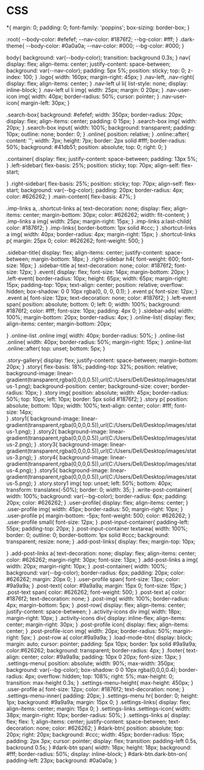 # CSS
*{
    margin: 0;
    padding: 0;
    font-family: 'poppins';
    box-sizing: border-box;
}

:root{
    --body-color: #efefef;
    --nav-color: #1876f2;
    --bg-color: #fff;
}
.dark-theme{
    --body-color: #0a0a0a;
    --nav-color: #000;
    --bg-color: #000;
}



body{
    background: var(--body-color);
    transition: background 0.3s;
}
nav{
    display: flex;
    align-items: center;
    justify-content: space-between;
    background: var(--nav-color);
    padding: 5px 5%;
    position: sticky;
    top: 0;
    z-index: 100;
}
.logo{
    width: 160px;
    margin-right: 45px;
}
.nav-left, .nav-right{
    display: flex;
    align-items: center;
}
.nav-left ul li{
    list-style: none;
    display: inline-block;
}
.nav-left ul li img{
    width: 25px;
    margin: 0 20px;
}
.nav-user-icon img{
    width: 40px;
    border-radius: 50%;
    cursor: pointer;
}
.nav-user-icon{
    margin-left: 30px;
}

.search-box{
    background: #efefef;
    width: 350px;
    border-radius: 20px;
    display: flex;
    align-items: center;
    padding: 0 15px;
}
.search-box img{
    width: 20px;
}
.search-box input{
    width: 100%;
    background: transparent;
    padding: 10px;
    outline: none;
    border: 0;
}
.online{
    position: relative;
}
.online::after{
    content: '';
    width: 7px;
    height: 7px;
    border: 2px solid #fff;
    border-radius: 50%;
    background: #41db51;
    position: absolute;
    top: 0;
    right: 0;
}

.container{
    display: flex;
    justify-content: space-between;
    padding: 13px 5%;
}
.left-sidebar{
    flex-basis: 25%;
    position: sticky;
    top: 70px;
    align-self: flex-start;

}
.right-sidebar{
    flex-basis: 25%;
    position: sticky;
    top: 70px;
    align-self: flex-start;
    background: var(--bg-color);
    padding: 20px;
    border-radius: 4px;
    color: #626262;
}
.main-content{
    flex-basis: 47%;
}

.imp-links a, .shortcut-links a{
    text-decoration: none;
    display: flex;
    align-items: center;
    margin-bottom: 30px;
    color: #626262;
    width: fit-content;
}
.imp-links a img{
    width: 25px;
    margin-right: 15px;
}
.imp-links a:last-child{
    color: #1876f2;
}
.imp-links{
    border-bottom: 1px solid #ccc;
}
.shortcut-links a img{
    width: 40px;
    border-radius: 4px;
    margin-right: 15px;
}
.shortcut-links p{
    margin: 25px 0;
    color: #626262;
    font-weight: 500;
}

.sidebar-title{
    display: flex;
    align-items: center;
    justify-content: space-between;
    margin-bottom: 18px;
}
.right-sidebar h4{
    font-weight: 600;
    font-size: 16px;
}
.sidebar-title a{
    text-decoration: none;
    color: #1876f2;
    font-size: 12px;
}
.event{
    display: flex;
    font-size: 14px;
    margin-bottom: 20px;
}
.left-event{
    border-radius: 10px;
    height: 65px;
    width: 65px;
    margin-right: 15px;
    padding-top: 10px;
    text-align: center;
    position: relative;
    overflow: hidden;
    box-shadow: 0 0 10px rgba(0, 0, 0, 0.1);
}
.event p{
    font-size: 12px;
}
.event a{
    font-size: 12px;
    text-decoration: none;
    color: #1876f2;
}
.left-event span{
    position: absolute;
    bottom: 0;
    left: 0;
    width: 100%;
    background: #1876f2;
    color: #fff;
    font-size: 10px;
    padding: 4px 0;
}
.sidebar-ads{
    width: 100%;
    margin-bottom: 20px;
    border-radius: 4px;
}
.online-list{
    display: flex;
    align-items: center;
    margin-bottom: 20px;

}
.online-list .online img{
    width: 40px;
    border-radius: 50%;
}
.online-list .online{
    width: 40px;
    border-radius: 50%;
    margin-right: 15px;
}
.online-list .online::after{
    top: unset;
    bottom: 5px;
}


.story-gallery{
    display: flex;
    justify-content: space-between;
    margin-bottom: 20px;
}
.story{
    flex-basis: 18%;
    padding-top: 32%;
    position: relative;
    background-image: linear-gradient(transparent,rgba(0,0,0,0.5)),url(C:/Users/Dell/Desktop/images/status-1.png);
    background-position: center;
    background-size: cover;
    border-radius: 10px;
}
.story img{
    position: absolute;
    width: 45px;
    border-radius: 50%;
    top: 10px;
    left: 10px;
    border: 5px solid #1876f2;
}
.story p{
    position: absolute;
    bottom: 10px;
    width: 100%;
    text-align: center;
    color: #fff;
    font-size: 14px;    
}
.story1{
    background-image: linear-gradient(transparent,rgba(0,0,0,0.5)),url(C:/Users/Dell/Desktop/images/status-1.png);
}
.story2{
    background-image: linear-gradient(transparent,rgba(0,0,0,0.5)),url(C:/Users/Dell/Desktop/images/status-2.png);
}
.story3{
    background-image: linear-gradient(transparent,rgba(0,0,0,0.5)),url(C:/Users/Dell/Desktop/images/status-3.png);
}
.story4{
    background-image: linear-gradient(transparent,rgba(0,0,0,0.5)),url(C:/Users/Dell/Desktop/images/status-4.png);
}
.story5{
    background-image: linear-gradient(transparent,rgba(0,0,0,0.5)),url(C:/Users/Dell/Desktop/images/status-5.png);
}
.story.story1 img{
    top: unset;
    left: 50%;
    bottom: 40px;
    transform: translatex(-50%);
    border: 0;
    width: 35;
}
.write-post-container{
    width: 100%;
    background: var(--bg-color);
    border-radius: 6px;
    padding: 20px;
    color: #626262;
}
.user-profile{
    display: flex;
    align-items: center;
}
.user-profile img{
    width: 45px;
    border-radius: 50;
    margin-right: 10px;
}
.user-profile p{
    margin-bottom: -5px;
    font-weight:  500;
    color: #626262;
}
.user-profile small{
    font-size: 12px;
}
.post-input-container{
    padding-left: 55px;
    padding-top: 20px;
}
.post-input-container textarea{
    width: 100%;
    border: 0;
    outline: 0;
    border-bottom: 1px solid #ccc;
    background: transparent;
    resize: none;
}
.add-post-links{
    display: flex;
    margin-top: 10px;

}
.add-post-links a{
    text-decoration: none;
    display: flex;
    align-items: center;
    color: #626262;
    margin-right: 30px;
    font-size: 13px;
}
.add-post-links a img{
    width: 20px;
    margin-right: 10px;
}
.post-container{
    width: 100%;
    background: var(--bg-color);
    border-radius: 6px;
    padding: 20px;
    color: #626262;
    margin: 20px 0;
}
.user-profile span{
    font-size: 13px;
    color: #9a9a9a;
}
.post-text{
    color: #9a9a9a;
    margin: 15px 0;
    font-size: 15px;
}
.post-text span{
    color: #626262;
    font-weight: 500;
}
.post-text a{
    color: #1876f2;
    text-decoration: none;
}
.post-img{
    width: 100%;
    border-radius: 4px;
    margin-bottom: 5px;
}
.post-row{
    display: flex;
    align-items: center;
    justify-content: space-between;
}
.activity-icons div img{
    width: 18px;
    margin-right: 10px;
}
.activity-icons div{
    display: inline-flex;
    align-items: center;
    margin-right: 30px;
}
.post-profile icon{
    display: flex;
    align-items: center;
}
.post-profile-icon img{
    width: 20px;
    border-radius: 50%;
    margin-right: 5px;
}
.post-row a{
    color:#9a9a9a;
}
.load-mode-btn{
    display: block;
    margin: auto;
    cursor: pointer;
    padding: 5px 10px;
    border: 1px solid #9a9a9a;
    color:#626262;
    background: transparent;
    border-radius: 4px;
}
.footer{
    text-align: center;
    color: #9a9a9a;
    padding: 10px 0 20px;
    font-size: 13px;
}
.settings-menu{
    position: absolute;
    width: 90%;
    max-width: 350px;
    background: var(--bg-color);
    box-shadow: 0 0 10px rgba(0,0,0,0.4);
    border-radius: 4px;
    overflow: hidden;
    top: 108%;
    right: 5%;
    max-height: 0;
    transition: max-height 0.3s;
}
.settings-menu-height{
    max-height: 450px;
}
.user-profile a{
    font-size: 12px;
    color: #1876f2;
    text-decoration: none;
}
.settings-menu-inner{
    padding: 20px;
}
.settings-menu hr{
    border: 0;
    height: 1px;
    background: #9a9a9a;
    margin: 15px 0;
}
.settings-links{
    display: flex;
    align-items: center;
    margin: 15px 0;
}
.settings-links .settings-icon{
    width: 38px;
    margin-right: 10px;
    border-radius: 50%;
}
.settings-links a{
    display: flex;
    flex: 1;
    align-items: center;
    justify-content: space-between;
    text-decoration: none;
    color: #626262;
}
#dark-btn{
    position: absolute;
    top: 20px;
    right: 20px;
    background: #ccc;
    width: 45px;
    border-radius: 15px;
    padding: 2px 3px;
    cursor: pointer;
    display: flex;
    transition: padding-left 0.5s, backround 0.5s;
}
#dark-btn span{
    width: 18px;
    height: 18px;
    background: #fff;
    border-radius: 50%;
    display: inline-block;
}
#dark-btn.dark-btn-on{
    padding-left: 23px;
    background: #0a0a0a;
}

